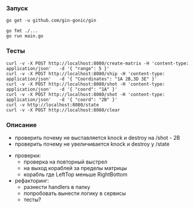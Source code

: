 ### Запуск ###    
    go get -u github.com/gin-gonic/gin

    go fmt ./...
    go run main.go
### Тесты ###
    curl -v -X POST http://localhost:8080/create-matrix -H 'content-type: application/json'   -d '{ "range": 5 }'
    curl -v -X POST http://localhost:8080/ship -H 'content-type: application/json'   -d '{ "Coordinates": "1A 2B,3D 3E" }'
    curl -v -X POST http://localhost:8080/shot -H 'content-type: application/json'   -d '{ "coord": "1A" }'
    curl -v -X POST http://localhost:8080/shot -H 'content-type: application/json'   -d '{ "coord": "2B" }'
    curl -v http://localhost:8080/state
    curl -v -X POST http://localhost:8080/clear

### Описание ###
+ проверить почему не выставляется knock и destroy на /shot - 2B
+ проверить почему не увеличивается knock и destroy у /state
- проверки:
  + проверка на повторный выстрел
  + на выход кораблей за пределы матрицы
  - корабль где LeftTop меньше RightBottom
- рефакторинг:
  + разнести handlers в папку
  + попробовать вынести логику в сервисы
  - тесты?
